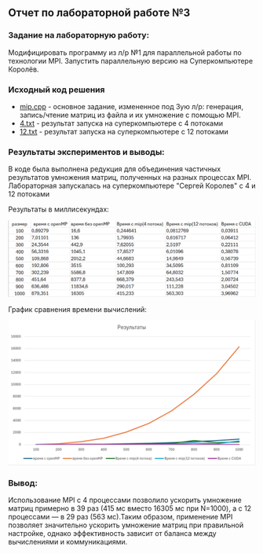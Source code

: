 
## Отчет по лабораторной работе №3

### Задание на лабораторную работу:
Модифицировать программу из л/р №1 для параллельной работы по
технологии MPI. Запустить параллельную версию на Суперкомпьютере Королёв. 

### Исходный код решения
* [mip.cpp](mip.cpp) - основное задание, измененное под 3ую л/р: генерация, запись/чтение матриц из файла и их умножение с помощью MPI.
* [4.txt](4.txt) - результат запуска на суперкомпьютере с 4 потоками
* [12.txt](12.txt) - результат запуска на суперкомпьютере с 12 потоками

### Результаты экспериментов и выводы:
В коде была выполнена редукция для объединения частичных результатов умножения матриц, полученных на разных процессах MPI.
Лабораторная запускалась на суперкомпьютере "Сергей Королев" с 4 и 12 потоками

Результаты в миллисекундах:

![results](results.png)



График сравнения времени вычислений:

![graph](graph.png)

### Вывод:
Использование MPI с 4 процессами позволило ускорить умножение матриц примерно в 39 раз (415 мс вместо 16305 мс при N=1000), а с 12 процессами — в 29 раз (563 мс).Таким образом, применение MPI позволяет значительно ускорить умножение матриц при правильной настройке, однако эффективность зависит от баланса между вычислениями и коммуникациями.
